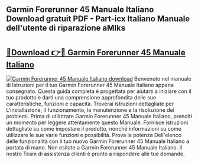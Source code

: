 ## Garmin Forerunner 45 Manuale Italiano Download gratuit PDF - Part-icx Italiano Manuale dell'utente di riparazione aMIks

# <h2><a href="http://dfe5txv.blite.top/?on=Garmin+Forerunner+45+Manuale+Italiano">🔗Download 👉🔴 Garmin Forerunner 45 Manuale Italiano</a></h2>

[![Garmin Forerunner 45 Manuale Italiano download](https://i.imgur.com/lujVjoI.png)](http://dfe5txv.blite.top/?on=Garmin+Forerunner+45+Manuale+Italiano)
Benvenuto nel manuale di Istruzioni per il tuo Garmin Forerunner 45 Manuale Italiano appena consegnato. Questa guida completa è progettata per aiutarti a iniziare con il tuo prodotto e darti una comprensione approfondita delle sue caratteristiche, funzioni e capacità. Troverai istruzioni dettagliate per L'installazione, il funzionamento, la manutenzione e la risoluzione dei problemi. Prima di utilizzare Garmin Forerunner 45 Manuale Italiano, prenditi un momento per leggere attentamente questo Manuale. Fornisce istruzioni dettagliate su come impostare il prodotto, nonché informazioni su come utilizzare le sue varie funzioni e possibilità. Prova la potenza Dell'elenco delle funzionalità con il tuo nuovo Garmin Forerunner 45 Manuale Italiano a portata di mano. Non esitate a Garmin Forerunner 45 Manuale Italiano. Il nostro Team di assistenza clienti è pronto a rispondere alle tue domande.

